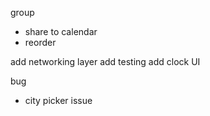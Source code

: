 group

* share to calendar
* reorder

add networking layer
add testing
add clock UI

bug
* city picker issue
